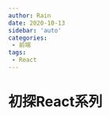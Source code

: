```yaml
---
author: Rain
date: 2020-10-13
sidebar: 'auto'
categories:
 - 前端
tags:
 - React
---
```


<Boxx/>

# 初探React系列

